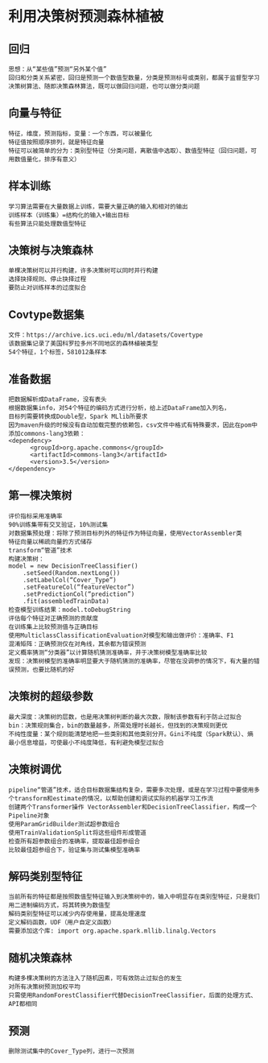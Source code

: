  # 利用决策树预测森林植被
## 回归
	思想：从“某些值”预测“另外某个值”
	回归和分类关系紧密，回归是预测一个数值型数量，分类是预测标号或类别，都属于监督型学习
	决策树算法、随即决策森林算法，既可以做回归问题，也可以做分类问题
## 向量与特征
	特征，维度，预测指标，变量：一个东西，可以被量化
	特征值按照顺序排列，就是特征向量
	特征可以被简单的分为：类别型特征（分类问题，离散值中选取）、数值型特征（回归问题，可用数值量化，排序有意义）
## 样本训练
	学习算法需要在大量数据上训练，需要大量正确的输入和相对的输出
	训练样本（训练集）=结构化的输入+输出目标
	有些算法只能处理数值型特征
## 决策树与决策森林
	单棵决策树可以并行构建，许多决策树可以同时并行构建
	选择抉择规则、停止抉择过程
	要防止对训练样本的过度拟合
## Covtype数据集
	文件：https://archive.ics.uci.edu/ml/datasets/Covertype
	该数据集记录了美国科罗拉多州不同地区的森林植被类型
	54个特征，1个标签，581012条样本
## 准备数据
	把数据解析成DataFrame，没有表头
	根据数据集info，对54个特征的编码方式进行分析，给上述DataFrame加入列名，
	目标列需要转换成Double型，Spark MLlib所要求
	因为maven升级的时候没有自动加载完整的依赖包，csv文件中格式有特殊要求，因此在pom中添加commons-lang3依赖：
	<dependency>
	      <groupId>org.apache.commons</groupId>
	      <artifactId>commons-lang3</artifactId>
	      <version>3.5</version>
	</dependency>
## 第一棵决策树
	评价指标采用准确率
	90%训练集带有交叉验证，10%测试集
	对数据集预处理：将除了预测目标列外的特征作为特征向量，使用VectorAssembler类
	特征向量以稀疏向量的方式储存
	transform“管道”技术
	构建决策树：
	model = new DecisionTreeClassifier()
		.setSeed(Random.nextLong())
		.setLabelCol(“Cover_Type”)
		.setFeatureCol(“featureVector”)
		.setPredictionCol(“prediction”)
		.fit(assembledTrainData)
	检查模型训练结果：model.toDebugString
	评估每个特征对正确预测的贡献度
	在训练集上比较预测值与正确目标
	使用MulticlassClassificationEvaluation对模型和输出做评价：准确率、F1
	混淆矩阵：正确预测仅在对角线，其余都为错误预测
	定义概率猜测“分类器”以计算随机猜测准确率，并于决策树模型准确率比较
	发现：决策树模型的准确率明显要大于随机猜测的准确率，尽管在没调参的情况下，有大量的错误预测，也要比随机的好
## 决策树的超级参数
	最大深度：决策树的层数，也是用决策树判断的最大次数，限制该参数有利于防止过拟合
	bin：决策规则集合，bin的数量越多，所需处理时长越长，但找到的决策规则更优
	不纯性度量：某个规则能清楚地把一些类别和其他类别分开。Gini不纯度（Spark默认）、熵
	最小信息增益，可使最小不纯度降低，有利避免模型过拟合
## 决策树调优
	pipeline“管道”技术，适合目标数据集结构复杂，需要多次处理，或是在学习过程中要使用多个transform和estimate的情况，以帮助创建和调试实际的机器学习工作流
	创建两个Transformer操作 VectorAssembler和DecisionTreeClassifier，构成一个Pipeline对象
	使用ParamGridBuilder测试超参数组合
	使用TrainValidationSplit将这些组件形成管道
	检查所有超参数组合的准确率，提取最佳超参组合
	比较最佳超参组合下，验证集与测试集模型准确率
## 解码类别型特征
	当前所有的特征都是按照数值型特征输入到决策树中的，输入中明显存在类别型特征，只是我们用二进制编码方式，将其转换为数值型
	解码类别型特征可以减少内存使用量，提高处理速度
	定义解码函数，UDF（用户自定义函数）
	需要添加这个库: import org.apache.spark.mllib.linalg.Vectors
## 随机决策森林
	构建多棵决策树的方法注入了随机因素，可有效防止过拟合的发生
	对所有决策树预测加权平均
	只需使用RandomForestClassifier代替DecisionTreeClassifier，后面的处理方式、API都相同
## 预测
	删除测试集中的Cover_Type列，进行一次预测
